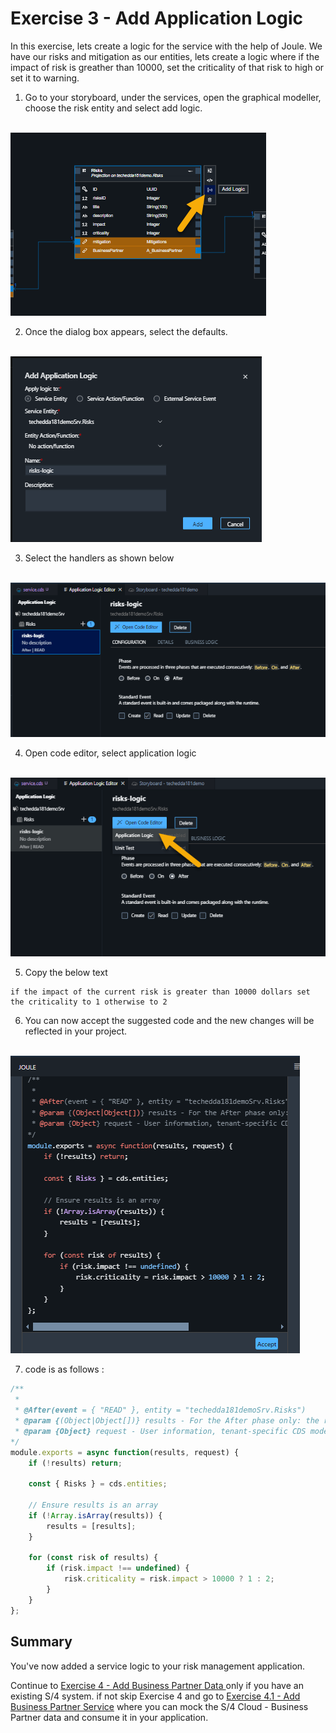 # Exercise 3 - Add Application Logic

In this exercise, lets create a logic for the service with the help of Joule. We have our risks and mitigation as our entities, lets create a logic where if the impact of risk is greather than 10000, set the criticality of that risk to high or set it to warning.

1. Go to your storyboard, under the services, open the graphical modeller, choose the risk entity and select add logic.

<br>![](/exercises/ex3/images/addlogic.png)

2. Once the dialog box appears, select the defaults.

<br>![](/exercises/ex3/images/dialoglogic.png)

3. Select the handlers as shown below

<br>![](/exercises/ex3/images/risklogicedit.png)

4. Open code editor, select application logic

<br>![](/exercises/ex3/images/applicationlogicopen.png)

5. Copy the below text
```
if the impact of the current risk is greater than 10000 dollars set the criticality to 1 otherwise to 2
```
6. You can now accept the suggested code and the new changes will be reflected in your project.

<br>![](/exercises/ex3/images/joulesuggestion.png)

7. code is as follows :
```javascript
/**
 * 
 * @After(event = { "READ" }, entity = "techedda181demoSrv.Risks")
 * @param {(Object|Object[])} results - For the After phase only: the results of the event processing
 * @param {Object} request - User information, tenant-specific CDS model, headers and query parameters
*/
module.exports = async function(results, request) {
    if (!results) return;

    const { Risks } = cds.entities;

    // Ensure results is an array
    if (!Array.isArray(results)) {
        results = [results];
    }

    for (const risk of results) {
        if (risk.impact !== undefined) {
            risk.criticality = risk.impact > 10000 ? 1 : 2;
        }
    }
};
```

## Summary

You've now added a service logic to your risk management application.

Continue to  [Exercise 4 - Add Business Partner Data ](../ex4/README.md) only if you have an existing S/4 system. if not skip Exercise 4 and go to  [Exercise 4.1 - Add Business Partner Service](../ex4/ex4.1/README.md) where you can mock the S/4 Cloud - Business Partner data and consume it in your application.

